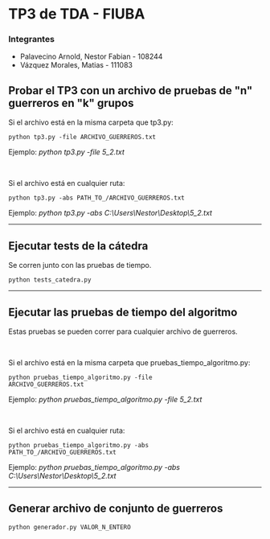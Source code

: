 # TP3 de TDA - FIUBA


### Integrantes

* Palavecino Arnold, Nestor Fabian - 108244
* Vázquez Morales, Matias - 111083


## Probar el TP3 con un archivo de pruebas de "n" guerreros en "k" grupos

Si el archivo está en la misma carpeta que tp3.py:

<code>python tp3.py -file ARCHIVO_GUERREROS.txt</code>

Ejemplo: *python tp3.py -file 5_2.txt*

<br>

Si el archivo está en cualquier ruta:

<code>python tp3.py -abs PATH_TO_/ARCHIVO_GUERREROS.txt</code>

Ejemplo: *python tp3.py -abs C:\Users\Nestor\Desktop\5_2.txt*

----

## Ejecutar tests de la cátedra

Se corren junto con las pruebas de tiempo. 

<code>python tests_catedra.py</code>

----

## Ejecutar las pruebas de tiempo del algoritmo

Estas pruebas se pueden correr para cualquier archivo de guerreros. 

<br>

Si el archivo está en la misma carpeta que pruebas_tiempo_algoritmo.py:

<code>python pruebas_tiempo_algoritmo.py -file ARCHIVO_GUERREROS.txt</code>

Ejemplo: *python pruebas_tiempo_algoritmo.py -file 5_2.txt*

<br>

Si el archivo está en cualquier ruta:

<code>python pruebas_tiempo_algoritmo.py -abs PATH_TO_/ARCHIVO_GUERREROS.txt</code>

Ejemplo: *python pruebas_tiempo_algoritmo.py -abs C:\Users\Nestor\Desktop\5_2.txt*

----

## Generar archivo de conjunto de guerreros

<code>python generador.py VALOR_N_ENTERO</code>